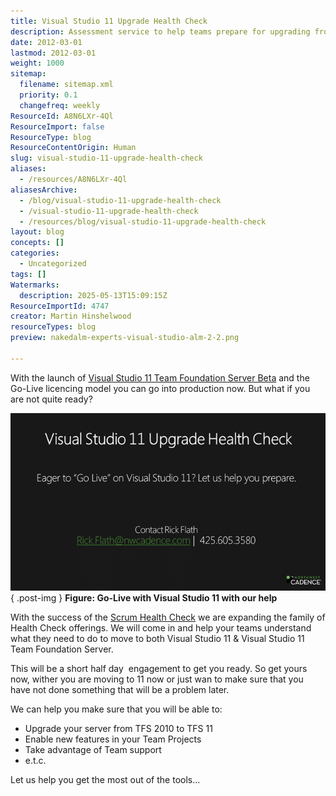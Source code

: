 ```yaml
---
title: Visual Studio 11 Upgrade Health Check
description: Assessment service to help teams prepare for upgrading from TFS 2010 to Visual Studio 11, ensuring compatibility, feature readiness, and smooth migration.
date: 2012-03-01
lastmod: 2012-03-01
weight: 1000
sitemap:
  filename: sitemap.xml
  priority: 0.1
  changefreq: weekly
ResourceId: A8N6LXr-4Ql
ResourceImport: false
ResourceType: blog
ResourceContentOrigin: Human
slug: visual-studio-11-upgrade-health-check
aliases:
  - /resources/A8N6LXr-4Ql
aliasesArchive:
  - /blog/visual-studio-11-upgrade-health-check
  - /visual-studio-11-upgrade-health-check
  - /resources/blog/visual-studio-11-upgrade-health-check
layout: blog
concepts: []
categories:
  - Uncategorized
tags: []
Watermarks:
  description: 2025-05-13T15:09:15Z
ResourceImportId: 4747
creator: Martin Hinshelwood
resourceTypes: blog
preview: nakedalm-experts-visual-studio-alm-2-2.png

---
```

With the launch of [Visual Studio 11 Team Foundation Server Beta](http://blog.hinshelwood.com/announcing-visual-studio-11-beta-will-launch-on-february-29th/) and the Go-Live licencing model you can go into production now. But what if you are not quite ready?

[![image](images/image_thumb-1-1.png "image")](http://blog.hinshelwood.com/files/2012/03/image.png)  
{ .post-img }
**Figure: Go-Live with Visual Studio 11 with our help**

With the success of the [Scrum Health Check](http://blog.hinshelwood.com/are-you-doing-scrum-find-out-with-a-scrum-health-check/) we are expanding the family of Health Check offerings. We will come in and help your teams understand what they need to do to move to both Visual Studio 11 & Visual Studio 11 Team Foundation Server.

This will be a short half day  engagement to get you ready. So get yours now, wither you are moving to 11 now or just wan to make sure that you have not done something that will be a problem later.

We can help you make sure that you will be able to:

- Upgrade your server from TFS 2010 to TFS 11
- Enable new features in your Team Projects
- Take advantage of Team support
- e.t.c.

Let us help you get the most out of the tools…
